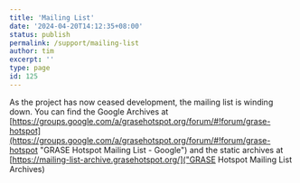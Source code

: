 ```yaml
---
title: 'Mailing List'
date: '2024-04-20T14:12:35+08:00'
status: publish
permalink: /support/mailing-list
author: tim
excerpt: ''
type: page
id: 125
---
```

As the project has now ceased development, the mailing list is winding down. You can find the Google Archives at [https://groups.google.com/a/grasehotspot.org/forum/#!forum/grase-hotspot](https://groups.google.com/a/grasehotspot.org/forum/#!forum/grase-hotspot "GRASE Hotspot Mailing List - Google") and the static archives at [https://mailing-list-archive.grasehotspot.org/]("GRASE Hotspot Mailing List Archives)